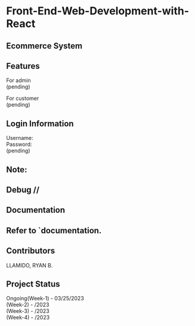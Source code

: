 # Front-End-Web-Development-with-React
## Ecommerce System<br>

## Features<br>
For admin<br>
(pending)<br>

For customer<br>
(pending)<br>

## Login Information<br>
Username:<br>
Password:<br>
(pending)<br>

## Note:<br> 
## Debug //<br>
## Documentation<br>
## Refer to `documentation.<br>

## Contributors<br>
LLAMIDO, RYAN B.<br>

## Project Status<br>
Ongoing(Week-1) - 03/25/2023<br>
(Week-2) - /2023<br>
(Week-3) - /2023<br>
(Week-4) - /2023<br>